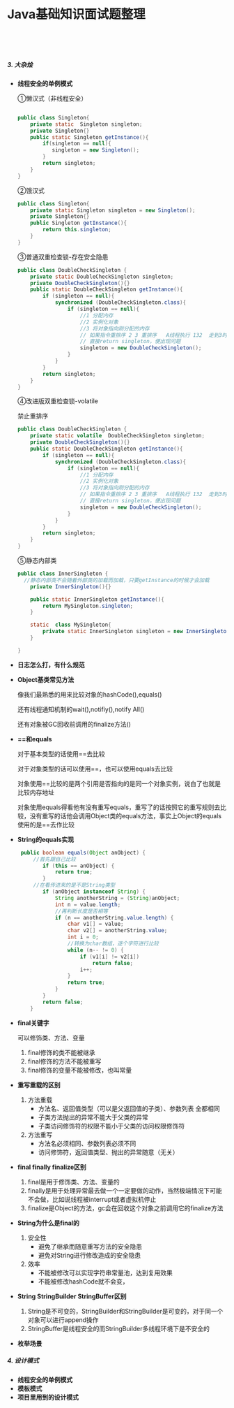 # Java基础知识面试题整理



​						

​	

##### 3. 大杂烩

- **线程安全的单例模式**

  ①懒汉式（非线程安全）

  ```java
  
  public class Singleton{
      private static  Singleton singleton;
      private Singleton{}
      public static Singleton getInstance(){
          if(singleton == null){
             singleton = new Singleton();
          }
          return singleton;
      }
  }
  ```

  ②饿汉式

  ```java
  public class Singleton{
      private static Singleton singleton = new Singleton();
      private Singleton{}
      public Singleton getInstance(){
          return this.singleton;
      }
  }
  ```

  ③普通双重检查锁-存在安全隐患

  ```java
  public class DoubleCheckSingleton {
      private static DoubleCheckSingleton singleton;
      private DoubleCheckSingleton(){}
      public static DoubleCheckSingleton getInstance(){
          if (singleton == null){
              synchronized (DoubleCheckSingleton.class){
                  if (singleton == null){
                      //1 分配内存
                      //2 实例化对象
                      //3 将对象指向刚分配的内存
                      // 如果指令重排序 2 3 重排序   A线程执行 132  走到3时候，B线程判断外层						// singleton不为null
                      // 直接return singleton，便出现问题
                      singleton = new DoubleCheckSingleton();
                  }
              }
          }
          return singleton;
      }
  }
  ```

  ④改进版双重检查锁-volatile

  禁止重排序

  ```java
  public class DoubleCheckSingleton {
      private static volatile  DoubleCheckSingleton singleton;
      private DoubleCheckSingleton(){}
      public static DoubleCheckSingleton getInstance(){
          if (singleton == null){
              synchronized (DoubleCheckSingleton.class){
                  if (singleton == null){
                      //1 分配内存
                      //2 实例化对象
                      //3 将对象指向刚分配的内存
                      // 如果指令重排序 2 3 重排序   A线程执行 132  走到3时候，B线程判断外层singleton不为null
                      // 直接return singleton，便出现问题
                      singleton = new DoubleCheckSingleton();
                  }
              }
          }
          return singleton;
      }
  }
  ```

  ⑤静态内部类 

  ```java
  public class InnerSingleton {
  	//静态内部类不会随着外部类的加载而加载，只要getInstance的时候才会加载
      private InnerSingleton(){}
  
      public static InnerSingleton getInstance(){
          return MySingleton.singleton;
      }
  
      static  class MySingleton{
          private static InnerSingleton singleton = new InnerSingleton();
      }
  
  }
  ```

  

- **日志怎么打，有什么规范**

- **Object基类常见方法**

  像我们最熟悉的用来比较对象的hashCode(),equals()

  还有线程通知机制的wait(),notifiy(),notify All()

  还有对象被GC回收前调用的finalize方法()

- **==和equals**

  对于基本类型的话使用==去比较

  对于对象类型的话可以使用==，也可以使用equals去比较

  对象使用==比较的是两个引用是否指向的是同一个对象实例，说白了也就是比较内存地址

  对象使用equals得看他有没有重写equals，重写了的话按照它的重写规则去比较，没有重写的话他会调用Object类的equals方法，事实上Object的equals使用的是==去作比较

- **String的equals实现**

  ```java
   public boolean equals(Object anObject) {
       //首先跟自己比较
          if (this == anObject) {
              return true;
          }
       //在看传进来的是不是String类型
          if (anObject instanceof String) {
              String anotherString = (String)anObject;
              int n = value.length;
              //再判断长度是否相等
              if (n == anotherString.value.length) {
                  char v1[] = value;
                  char v2[] = anotherString.value;
                  int i = 0;
                  //转换为char数组，逐个字符进行比较
                  while (n-- != 0) {
                      if (v1[i] != v2[i])
                          return false;
                      i++;
                  }
                  return true;
              }
          }
          return false;
      }
  ```

  

- **final关键字**

  可以修饰类、方法、变量

  1. final修饰的类不能被继承
  2. final修饰的方法不能被重写
  3. final修饰的变量不能被修改，也叫常量

- **重写重载的区别**

  1. 方法重载
     * 方法名、返回值类型（可以是父返回值的子类）、参数列表 全都相同
     * 子类方法抛出的异常不能大于父类的异常
     * 子类访问修饰符的权限不能小于父类的访问权限修饰符
  2. 方法重写
     + 方法名必须相同、参数列表必须不同
     + 访问修饰符，返回值类型、抛出的异常随意（无关）

- **final finally finalize区别**

  1. final是用于修饰类、方法、变量的
  2. finally是用于处理异常最去做一个一定要做的动作，当然极端情况下可能不会做，比如说线程被interrupt或者虚拟机停止
  3. finalize是Object的方法，gc会在回收这个对象之前调用它的finalize方法

- **String为什么是final的**

  1. 安全性
     + 避免了继承而随意重写方法的安全隐患
     + 避免对String进行修改造成的安全隐患
  2. 效率
     + 不能被修改可以实现字符串常量池，达到复用效果
     + 不能被修改hashCode就不会变，

- **String   StringBuilder StringBuffer区别**

  1. String是不可变的，StringBuilder和StringBuilder是可变的，对于同一个对象可以进行append操作
  2. StringBuffer是线程安全的而StringBuilder多线程环境下是不安全的

- **枚举场景**

##### 4. 设计模式

- **线程安全的单例模式**
- **模板模式**
- **项目里用到的设计模式**